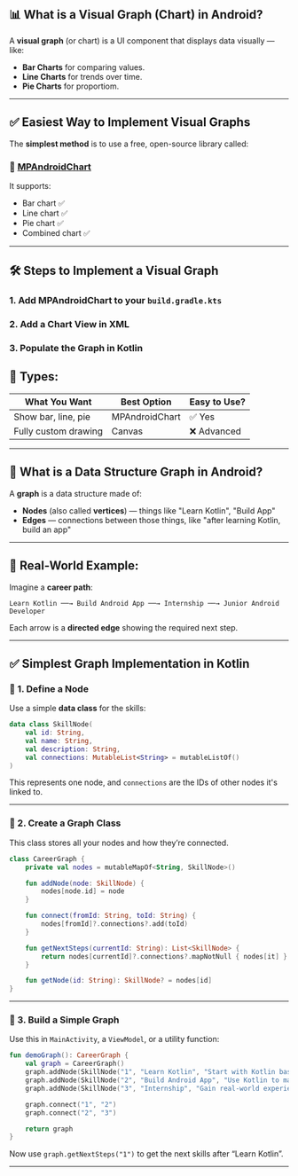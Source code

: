 ## 📊 What is a Visual Graph (Chart) in Android?

A **visual graph** (or chart) is a UI component that displays data visually — like:

* **Bar Charts** for comparing values.
* **Line Charts** for trends over time.
* **Pie Charts** for proportiom.

---

## ✅ Easiest Way to Implement Visual Graphs

The **simplest method** is to use a free, open-source library called:

### 🔧 [MPAndroidChart](https://github.com/PhilJay/MPAndroidChart)

It supports:

* Bar chart ✅
* Line chart ✅
* Pie chart ✅
* Combined chart ✅

---

## 🛠 Steps to Implement a Visual Graph

### 1. **Add MPAndroidChart to your `build.gradle.kts`**

### 2. **Add a Chart View in XML**

### 3. **Populate the Graph in Kotlin**


## 🧠 Types:

| What You Want        | Best Option    | Easy to Use? |
| -------------------- | -------------- | ------------ |
| Show bar, line, pie  | MPAndroidChart | ✅ Yes        |
| Fully custom drawing | Canvas         | ❌ Advanced   |

---


## 🧠 What is a Data Structure Graph in Android?

A **graph** is a data structure made of:

* **Nodes** (also called **vertices**) — things like "Learn Kotlin", "Build App"
* **Edges** — connections between those things, like "after learning Kotlin, build an app"

---

## 🔗 Real-World Example:

Imagine a **career path**:

```
Learn Kotlin ──→ Build Android App ──→ Internship ──→ Junior Android Developer
```

Each arrow is a **directed edge** showing the required next step.

---

## ✅ Simplest Graph Implementation in Kotlin

### 🔹 1. Define a Node

Use a simple **data class** for the skills:

```kotlin
data class SkillNode(
    val id: String,
    val name: String,
    val description: String,
    val connections: MutableList<String> = mutableListOf()
)
```

This represents one node, and `connections` are the IDs of other nodes it's linked to.

---

### 🔹 2. Create a Graph Class

This class stores all your nodes and how they’re connected.

```kotlin
class CareerGraph {
    private val nodes = mutableMapOf<String, SkillNode>()

    fun addNode(node: SkillNode) {
        nodes[node.id] = node
    }

    fun connect(fromId: String, toId: String) {
        nodes[fromId]?.connections?.add(toId)
    }

    fun getNextSteps(currentId: String): List<SkillNode> {
        return nodes[currentId]?.connections?.mapNotNull { nodes[it] } ?: emptyList()
    }

    fun getNode(id: String): SkillNode? = nodes[id]
}
```

---

### 🔹 3. Build a Simple Graph

Use this in `MainActivity`, a `ViewModel`, or a utility function:

```kotlin
fun demoGraph(): CareerGraph {
    val graph = CareerGraph()
    graph.addNode(SkillNode("1", "Learn Kotlin", "Start with Kotlin basics"))
    graph.addNode(SkillNode("2", "Build Android App", "Use Kotlin to make apps"))
    graph.addNode(SkillNode("3", "Internship", "Gain real-world experience"))

    graph.connect("1", "2")
    graph.connect("2", "3")

    return graph
}
```

Now use `graph.getNextSteps("1")` to get the next skills after “Learn Kotlin”.

---

